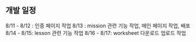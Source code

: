 ## 개발 일정

8/11 - 8/12 : 인증 페이지 작업
8/13 : mission 관련 기능 작업, 메인 페이지 작업, 배포
8/14 - 8/15: lesson 관련 기능 작업
8/16 - 8/17: worksheet 다운로드 업로드 작업
